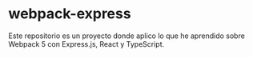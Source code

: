 # webpack-express
Este repositorio es un proyecto donde aplico lo que he aprendido sobre Webpack 5 con Express.js, React y TypeScript. 
